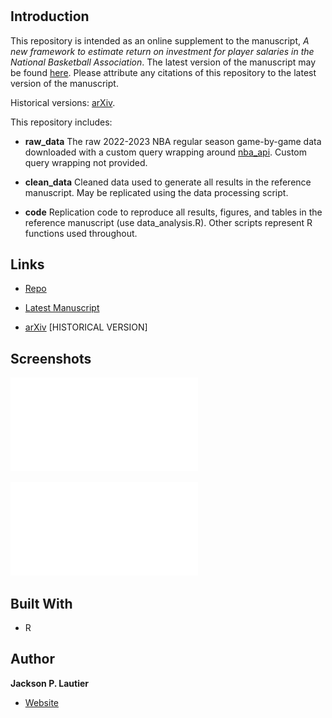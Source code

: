 <h1 align="center"><project-name></h1>

<p align="center"><project-description></p>

## Introduction

This repository is intended as an online supplement to the manuscript,
_A new framework to estimate return on investment for player salaries
in the National Basketball Association_.  The latest version of the
manuscript may be found [here](https://img1.wsimg.com/blobby/go/e126e6bc-09bb-4685-8200-323fe6a91322/downloads/nba_roi_03192024.pdf?ver=1710877993407).
Please attribute any citations of this repository to the latest
version of the manuscript.

Historical versions: [arXiv](https://arxiv.org/abs/2309.05783).


This repository includes:

- **raw_data** The raw 2022-2023 NBA regular season game-by-game data downloaded with
a custom query wrapping around [nba_api](https://github.com/swar/nba_api).  Custom
query wrapping not provided.

- **clean_data** Cleaned data used to generate all results in the reference manuscript. May be replicated using the data processing script.

- **code** Replication code to reproduce all results, figures, and tables in the reference manuscript (use data_analysis.R).  Other scripts represent R functions used throughout.

## Links

- [Repo](https://github.com/jackson-lautier/nba_roi)

- [Latest Manuscript](https://img1.wsimg.com/blobby/go/e126e6bc-09bb-4685-8200-323fe6a91322/downloads/nba_roi_03192024.pdf?ver=1710877993407)

- [arXiv](https://arxiv.org/abs/2309.05783) [HISTORICAL VERSION]

## Screenshots

![Wealth Distributions](/illustrative_figures/wealth_shape.pdf)

![Missed Games Break-Even Analysis](/illustrative_figures/WL_comp.pdf)

## Built With

- R

## Author

**Jackson P. Lautier**

- [Website](https://jacksonlautier.com/)
